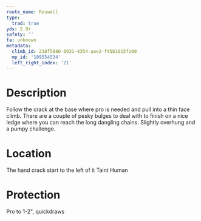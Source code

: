 ```yaml
---
route_name: Roswell
type:
  trad: true
yds: 5.9+
safety: ''
fa: unknown
metadata:
  climb_id: 238f5080-8931-4354-aae2-f45b1015fa00
  mp_id: '109554534'
  left_right_index: '21'
---
```

# Description
Follow the crack at the base where pro is needed and pull into a thin face climb.  There are a couple of pesky bulges to deal with to finish on a nice ledge where you can reach the long dangling chains.  Slightly overhung and a pumpy challenge.

# Location
The hand crack start to the left of it Taint Human

# Protection
Pro to 1-2", quickdraws
